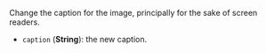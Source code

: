 Change the caption for the image, principally for the sake of screen readers.

* `caption` (**String**): the new caption.
